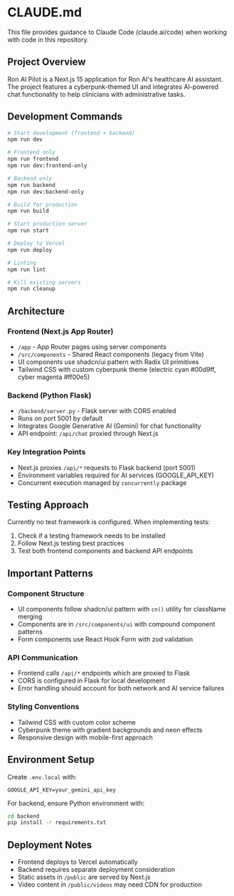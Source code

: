 # CLAUDE.md

This file provides guidance to Claude Code (claude.ai/code) when working with code in this repository.

## Project Overview

Ron AI Pilot is a Next.js 15 application for Ron AI's healthcare AI assistant. The project features a cyberpunk-themed UI and integrates AI-powered chat functionality to help clinicians with administrative tasks.

## Development Commands

```bash
# Start development (frontend + backend)
npm run dev

# Frontend only
npm run frontend
npm run dev:frontend-only

# Backend only
npm run backend
npm run dev:backend-only

# Build for production
npm run build

# Start production server
npm run start

# Deploy to Vercel
npm run deploy

# Linting
npm run lint

# Kill existing servers
npm run cleanup
```

## Architecture

### Frontend (Next.js App Router)
- `/app` - App Router pages using server components
- `/src/components` - Shared React components (legacy from Vite)
- UI components use shadcn/ui pattern with Radix UI primitives
- Tailwind CSS with custom cyberpunk theme (electric cyan #00d9ff, cyber magenta #ff00e5)

### Backend (Python Flask)
- `/backend/server.py` - Flask server with CORS enabled
- Runs on port 5001 by default
- Integrates Google Generative AI (Gemini) for chat functionality
- API endpoint: `/api/chat` proxied through Next.js

### Key Integration Points
- Next.js proxies `/api/*` requests to Flask backend (port 5001)
- Environment variables required for AI services (GOOGLE_API_KEY)
- Concurrent execution managed by `concurrently` package

## Testing Approach

Currently no test framework is configured. When implementing tests:
1. Check if a testing framework needs to be installed
2. Follow Next.js testing best practices
3. Test both frontend components and backend API endpoints

## Important Patterns

### Component Structure
- UI components follow shadcn/ui pattern with `cn()` utility for className merging
- Components are in `/src/components/ui` with compound component patterns
- Form components use React Hook Form with zod validation

### API Communication
- Frontend calls `/api/*` endpoints which are proxied to Flask
- CORS is configured in Flask for local development
- Error handling should account for both network and AI service failures

### Styling Conventions
- Tailwind CSS with custom color scheme
- Cyberpunk theme with gradient backgrounds and neon effects
- Responsive design with mobile-first approach

## Environment Setup

Create `.env.local` with:
```
GOOGLE_API_KEY=your_gemini_api_key
```

For backend, ensure Python environment with:
```bash
cd backend
pip install -r requirements.txt
```

## Deployment Notes

- Frontend deploys to Vercel automatically
- Backend requires separate deployment consideration
- Static assets in `/public` are served by Next.js
- Video content in `/public/videos` may need CDN for production